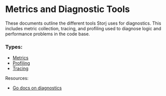 # Metrics and Diagnostic Tools

These documents outline the different tools Storj uses for diagnostics. This includes metric collection, tracing, and profiling used to diagnose logic and performance problems in the code base.

### Types:
- [Metrics](metrics.md)
- [Profiling](profiling.md)
- [Tracing](tracing.md)

Resources:
- [Go docs on diagnostics](https://golang.org/doc/diagnostics.html)
